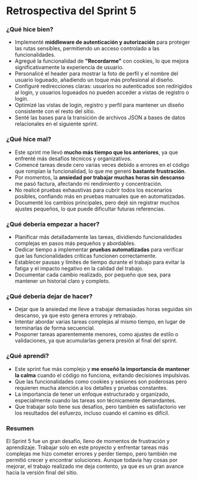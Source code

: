 # Retrospectiva del Sprint 5

### ¿Qué hice bien?

- Implementé **middleware de autenticación y autorización** para proteger las rutas sensibles, permitiendo un acceso controlado a las funcionalidades.
- Agregué la funcionalidad de **"Recordarme"** con cookies, lo que mejora significativamente la experiencia de usuario.
- Personalicé el header para mostrar la foto de perfil y el nombre del usuario logueado, añadiendo un toque más profesional al diseño.
- Configuré redirecciones claras: usuarios no autenticados son redirigidos al login, y usuarios logueados no pueden acceder a vistas de registro o login.
- Optimizé las vistas de login, registro y perfil para mantener un diseño consistente con el resto del sitio.
- Senté las bases para la transición de archivos JSON a bases de datos relacionales en el siguiente sprint.

### ¿Qué hice mal?

- Este sprint me llevó **mucho más tiempo que los anteriores**, ya que enfrenté más desafíos técnicos y organizativos.
- Comencé tareas desde cero varias veces debido a errores en el código que rompían la funcionalidad, lo que me generó **bastante frustración**.
- Por momentos, la **ansiedad por trabajar muchas horas sin descanso** me pasó factura, afectando mi rendimiento y concentración.
- No realicé pruebas exhaustivas para cubrir todos los escenarios posibles, confiando más en pruebas manuales que en automatizadas.
- Documenté los cambios principales, pero dejé sin registrar muchos ajustes pequeños, lo que puede dificultar futuras referencias.

### ¿Qué debería empezar a hacer?

- Planificar más detalladamente las tareas, dividiendo funcionalidades complejas en pasos más pequeños y abordables.
- Dedicar tiempo a implementar **pruebas automatizadas** para verificar que las funcionalidades críticas funcionen correctamente.
- Establecer pausas y límites de tiempo durante el trabajo para evitar la fatiga y el impacto negativo en la calidad del trabajo.
- Documentar cada cambio realizado, por pequeño que sea, para mantener un historial claro y completo.

### ¿Qué debería dejar de hacer?

- Dejar que la ansiedad me lleve a trabajar demasiadas horas seguidas sin descanso, ya que esto genera errores y retrabajo.
- Intentar abordar varias tareas complejas al mismo tiempo, en lugar de terminarlas de forma secuencial.
- Posponer tareas aparentemente menores, como ajustes de estilo o validaciones, ya que acumularlas genera presión al final del sprint.

### ¿Qué aprendí?

- Este sprint fue más complejo y **me enseñó la importancia de mantener la calma** cuando el código no funciona, evitando decisiones impulsivas.
- Que las funcionalidades como cookies y sesiones son poderosas pero requieren mucha atención a los detalles y pruebas constantes.
- La importancia de tener un enfoque estructurado y organizado, especialmente cuando las tareas son técnicamente demandantes.
- Que trabajar solo tiene sus desafíos, pero también es satisfactorio ver los resultados del esfuerzo, incluso cuando el camino es difícil.

### Resumen

El Sprint 5 fue un gran desafío, lleno de momentos de frustración y aprendizaje. Trabajar solo en este proyecto y enfrentar tareas más complejas 
me hizo cometer errores y perder tiempo, pero también me permitió crecer y encontrar soluciones. Aunque todavía hay cosas por mejorar, el trabajo
realizado me deja contento, ya que es un gran avance hacia la versión final del sitio. 
